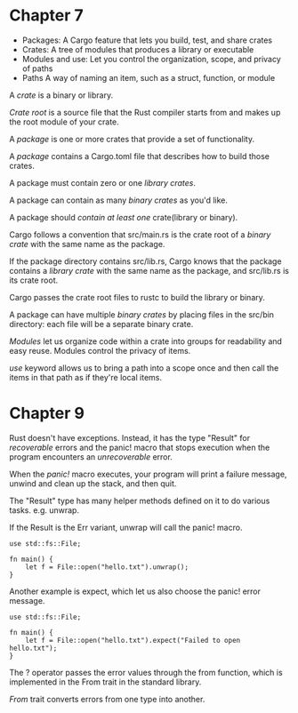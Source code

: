 # Chapter 7

* Packages: A Cargo feature that lets you build, test, and share crates
* Crates: A tree of modules that produces a library or executable
* Modules and use: Let you control the organization, scope, and privacy of paths
* Paths A way of naming an item, such as a struct, function, or module

A *crate* is a binary or library.

*Crate root* is a source file that the Rust compiler starts from and makes up the root module of your crate.

A *package* is one or more crates that provide a set of functionality.

A *package* contains a Cargo.toml file that describes how to build those crates.

A package must contain zero or one *library crates*.

A package can contain as many *binary crates* as you'd like.

A package should *contain at least one* crate(library or binary).

Cargo follows a convention that src/main.rs is the crate root of a *binary crate* with the same name as the package.

If the package directory contains src/lib.rs, Cargo knows that the package contains a *library crate* with the same name as the package, and src/lib.rs is its crate root.

Cargo passes the crate root files to rustc to build the library or binary.

A package can have multiple *binary crates* by placing files in the src/bin directory: each file will be a separate binary crate.

*Modules* let us organize code within a crate into groups for readability and easy reuse. Modules control the privacy of items.

*use* keyword allows us to bring a path into a scope once and then call the items in that path as if they're local items.

# Chapter 9

Rust doesn't have exceptions. Instead, it has the type "Result" for *recoverable* errors and the panic! macro that stops execution when the program encounters an *unrecoverable* error.

When the *panic!* macro executes, your program will print a failure message, unwind and clean up the stack, and then quit.

The "Result" type has many helper methods defined on it to do various tasks. e.g. unwrap.

If the Result is the Err variant, unwrap will call the panic! macro.

	use std::fs::File;

	fn main() {
		let f = File::open("hello.txt").unwrap();
	}

Another example is expect, which let us also choose the panic! error message.

	use std::fs::File;

	fn main() {
		let f = File::open("hello.txt").expect("Failed to open hello.txt");
	}

The ? operator passes the error values through the from function, which is implemented in the From trait in the standard library. 

*From* trait converts errors from one type into another. 

